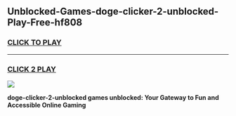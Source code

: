 
## Unblocked-Games-doge-clicker-2-unblocked-Play-Free-hf808
<h3>
<a href="https://premium76.site?title=doge-clicker-2-unblocked&ref=12A">CLICK TO PLAY</a></h3>
<hr>

<h3>
<a href="https://premium76.site?title=doge-clicker-2-unblocked&ref=12A">CLICK 2 PLAY</a>
  
</h3>

<a href="https://premium76.site?title=doge-clicker-2-unblocked&ref=12A"><img src="https://clearcache.store/games.png"></a>


**doge-clicker-2-unblocked games unblocked: Your Gateway to Fun and Accessible Online Gaming**

